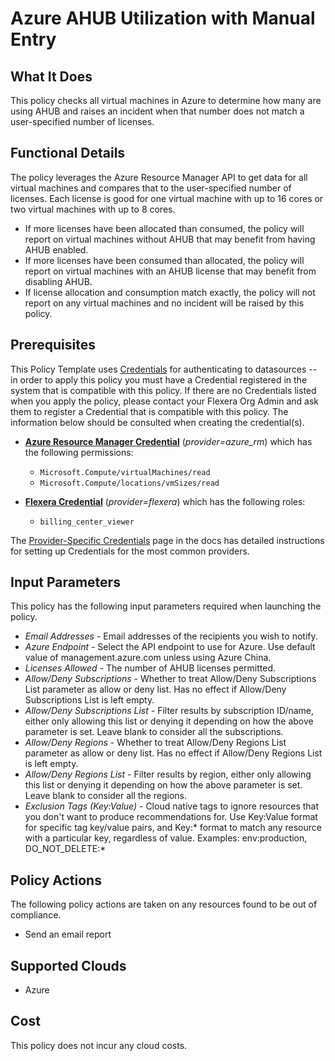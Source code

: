 # Azure AHUB Utilization with Manual Entry

## What It Does

This policy checks all virtual machines in Azure to determine how many are using AHUB and raises an incident when that number does not match a user-specified number of licenses.

## Functional Details

The policy leverages the Azure Resource Manager API to get data for all virtual machines and compares that to the user-specified number of licenses. Each license is good for one virtual machine with up to 16 cores or two virtual machines with up to 8 cores.

- If more licenses have been allocated than consumed, the policy will report on virtual machines without AHUB that may benefit from having AHUB enabled.
- If more licenses have been consumed than allocated, the policy will report on virtual machines with an AHUB license that may benefit from disabling AHUB.
- If license allocation and consumption match exactly, the policy will not report on any virtual machines and no incident will be raised by this policy.

## Prerequisites

This Policy Template uses [Credentials](https://docs.flexera.com/flexera/EN/Automation/ManagingCredentialsExternal.htm) for authenticating to datasources -- in order to apply this policy you must have a Credential registered in the system that is compatible with this policy. If there are no Credentials listed when you apply the policy, please contact your Flexera Org Admin and ask them to register a Credential that is compatible with this policy. The information below should be consulted when creating the credential(s).

- [**Azure Resource Manager Credential**](https://docs.flexera.com/flexera/EN/Automation/ProviderCredentials.htm#automationadmin_109256743_1124668) (*provider=azure_rm*) which has the following permissions:
  - `Microsoft.Compute/virtualMachines/read`
  - `Microsoft.Compute/locations/vmSizes/read`

- [**Flexera Credential**](https://docs.flexera.com/flexera/EN/Automation/ProviderCredentials.htm) (*provider=flexera*) which has the following roles:
  - `billing_center_viewer`

The [Provider-Specific Credentials](https://docs.flexera.com/flexera/EN/Automation/ProviderCredentials.htm) page in the docs has detailed instructions for setting up Credentials for the most common providers.

## Input Parameters

This policy has the following input parameters required when launching the policy.

- *Email Addresses* - Email addresses of the recipients you wish to notify.
- *Azure Endpoint* - Select the API endpoint to use for Azure. Use default value of management.azure.com unless using Azure China.
- *Licenses Allowed* - The number of AHUB licenses permitted.
- *Allow/Deny Subscriptions* - Whether to treat Allow/Deny Subscriptions List parameter as allow or deny list. Has no effect if Allow/Deny Subscriptions List is left empty.
- *Allow/Deny Subscriptions List* - Filter results by subscription ID/name, either only allowing this list or denying it depending on how the above parameter is set. Leave blank to consider all the subscriptions.
- *Allow/Deny Regions* - Whether to treat Allow/Deny Regions List parameter as allow or deny list. Has no effect if Allow/Deny Regions List is left empty.
- *Allow/Deny Regions List* - Filter results by region, either only allowing this list or denying it depending on how the above parameter is set. Leave blank to consider all the regions.
- *Exclusion Tags (Key:Value)* - Cloud native tags to ignore resources that you don't want to produce recommendations for. Use Key:Value format for specific tag key/value pairs, and Key:\* format to match any resource with a particular key, regardless of value. Examples: env:production, DO_NOT_DELETE:\*

## Policy Actions

The following policy actions are taken on any resources found to be out of compliance.

- Send an email report

## Supported Clouds

- Azure

## Cost

This policy does not incur any cloud costs.
